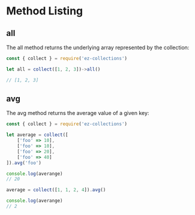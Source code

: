 # Method Listing
## all
The all method returns the underlying array represented by the collection:
```js
const { collect } = require('ez-collections')

let all = collect([1, 2, 3])->all()

// [1, 2, 3]
```

## avg
The avg method returns the average value of a given key:

```js
const { collect } = require('ez-collections')

let average = collect([
    ['foo' => 10],
    ['foo' => 10],
    ['foo' => 20],
    ['foo' => 40]
]).avg('foo')

console.log(averange)
// 20

average = collect([1, 1, 2, 4]).avg()

console.log(averange)
// 2
```
